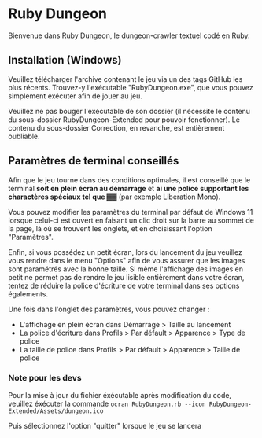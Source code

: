 # Ruby Dungeon

  Bienvenue dans Ruby Dungeon, le dungeon-crawler textuel codé en Ruby.

## Installation (Windows)

Veuillez télécharger l'archive contenant le jeu via un des tags GitHub les plus récents.
Trouvez-y l'exécutable "RubyDungeon.exe", que vous pouvez simplement exécuter afin de jouer au jeu. 

Veuillez ne pas bouger l'exécutable de son dossier (il nécessite le contenu du sous-dossier RubyDungeon-Extended pour pouvoir fonctionner).
Le contenu du sous-dossier Correction, en revanche, est entièrement oubliable.

## Paramètres de terminal conseillés

Afin que le jeu tourne dans des conditions optimales, il est conseillé que le terminal **soit en plein écran au démarrage** et **ai une police supportant les charactères spéciaux tel que ▓▓** (par exemple Liberation Mono).

Vous pouvez modifier les paramètres du terminal par défaut de Windows 11 lorsque celui-ci est ouvert en faisant un clic droit sur la barre au sommet de la page, là où se trouvent les onglets, et en choisissant l'option "Paramètres".

Enfin, si vous possédez un petit écran, lors du lancement du jeu veuillez vous rendre dans le menu "Options" afin de vous assurer que les images sont paramétrés avec la bonne taille.
Si même l'affichage des images en petit ne permet pas de rendre le jeu lisible entièrement dans votre écran, tentez de réduire la police d'écriture de votre terminal dans ses options égalements.

Une fois dans l'onglet des paramètres, vous pouvez changer :
- L'affichage en plein écran dans Démarrage > Taille au lancement
- La police d'écriture dans Profils > Par défault > Apparence > Type de police
- La taille de police dans Profils > Par défault > Apparence > Taille de police



### Note pour les devs

Pour la mise à jour du fichier éxécutable après modification du code, veuillez éxécuter la commande
``ocran RubyDungeon.rb --icon RubyDungeon-Extended/Assets/dungeon.ico``

Puis sélectionnez l'option "quitter" lorsque le jeu se lancera
